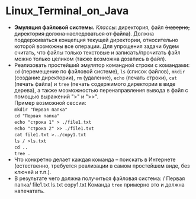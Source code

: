 # Linux_Terminal_on_Java
- **Эмуляция файловой системы.** *Классы*: директория, файл ~~(наверно, директория должна наследоваться от файла)~~. Должна поддерживаться концепция текущей директории, относительно которой возможны все операции. Для упрощения задачи будем считать, что файлы только текстовые и записать/прочитать файл можно только целиком (также возможна дозапись в файл).	
- Реализовать простейший эмулятор командной строки с командами: `cd` (перемещение по файловой системе), `ls` (список файлов), `mkdir` (создание директории), `rm` (удаление), `echo` (печать строки), `cat` (печать файла) и `tree` (печать содержимого директории в виде дерева), а также мозможностью перенаправления вывода в файл с помощью выражений ">" и ">>".	
   Пример возможной сессии:  
   `mkdir "Первая папка"`  
   `cd "Первая папка"`  
   `echo "строка 1" > ./file1.txt`  
   `echo "строка 2" >> ./file1.txt`  
   `cat file1.txt >../copy1.txt`  
   `ls / >ls.txt`  
   `cd ..`  
   `tree .`  
- Что конкретно делает каждая команда – поискать в Интернете (естественно, требуется реализации в самом простейшем виде, без ключей и т.п.).		
- В результате чего должна получиться файловая система:	
   /
    Первая папка/
      file1.txt
      ls.txt
      copy1.txt
Команда `tree` примерно это и должна напечатать.
